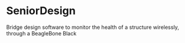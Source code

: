 SeniorDesign
=============

Bridge design software to monitor the health of a structure wirelessly, through a BeagleBone Black

